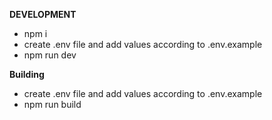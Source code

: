 **DEVELOPMENT**
- npm i
- create .env file and add values according to .env.example
- npm run dev

**Building**
- create .env file and add values according to .env.example
- npm run build

  
